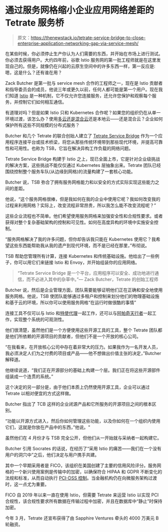 # 通过服务网格缩小企业应用网络差距的 Tetrate 服务桥

> 原文：<https://thenewstack.io/tetrate-service-bridge-to-close-enterprise-application-networking-gap-via-service-mesh/>

在某些时候，你必须停止生产你认为人们需要的东西，并开始在市场上进行测试。你必须去获得用户。大约四年前，谷歌 Istio 服务网的第一批工程师就是在这里发现自己的。但是，就像仍在兴起的云原生空间中的许多东西一样，第一反应是:嗯，这是什么？还有谁在用？

Zack Butcher 是第一批与 service mesh 合作的工程师之一，现在是 Istio 贡献者和指导委员会的成员，他说三年或更久以前，任何人都可能是第一个用户。现在我们知道 [Istio](https://thenewstack.io/what-is-istio-and-why-does-kubernetes-need-it/) 是一种机制，它不仅允许您连接服务，还允许您保护和观察每个服务，并控制它们如何相互通信。

有道理对吗？但是如果 Istio 只和 Kubernetes 合作呢？如果您的组织仍在从单一环境过渡，该怎么办？使用[多云还是混合云](https://thenewstack.io/stop-talking-about-multicloud-and-hybrid-cloud-and-start-talking-about-integration/)还是本地云——还是混合云？企业如何保护所有这些不同规模的分布式服务？

Butcher 和几个 Tetrate 的联合创始人建立了 [Tetrate Service Bridge](https://www.tetrate.io/tetrate-service-bridge/) 作为一个应用程序连接平台或技术桥梁，将您从那些传统环境带到那些现代环境，并提高可靠性和可用性。也称为 TSB，它旨在解决异构工作负载的网络问题。

Tetrate Service Bridge 构建于 Istio 之上，现已全面上市，它是针对企业级挑战的解决方案，这些挑战不能仅仅通过 Kubernetes 层抽象出来。Tetrate 团队已经围绕控制整个服务车队(从边缘到网格)的流量构建了一套核心功能。

Butcher 说，TSB 弥合了拥有服务网格能力和以安全的方式实际实现这些能力之间的差距。

他说，“这个服务网格很棒，但是我如何在我的企业中使用它呢？我如何改变我的过程来利用网格？实际上，改变流程非常昂贵，所以我怎么能不改变流程呢？”

这些企业流程也不简单。他们希望使用服务网格来加强安全性和合规性要求。或者获得对整个复杂基础架构的控制和可见性。如何在高度异构的环境中实施安全控制。

“服务网格解决了我的许多问题，但你却告诉我只能在 Kubernetes 使用它？我希望这些东西能帮助我从我的遗产到现代环境，而不是已经在那里，”布彻说。

TSB 帮助您管理所有计算，连接 Kubernetes 和传统基础设施。他给出了一些例子，你可以用它们来链接 Istio 和 Envoy，并开始组装你的应用网络。

> “Tetrate Service Bridge 是一个平台，应用程序可以安全、成功地进行通信，而不必进入其中的杂草中。”— Zack Butcher，Tetrate 的创始工程师

Butcher 说，然后是企业管理方面，团队需要能够证明他们正在正确和安全地使用服务网格。他说，TSB 使团队能够通过多租户和控制来划分他们的物理基础设施和基于云的环境，所以你可以使用服务网格“在运行时做很酷的事情”

连接工具不仅可以与 Istio 和[特使代理](https://www.envoyproxy.io/)一起工作，还可以与[阿帕奇天行者](https://skywalking.apache.org/)一起工作，实现整个系统的可观测性。

他们很清楚，虽然他们是一个方便使用这些开源工具的工具，整个 Tetrate 团队都是他们所依赖的开源项目的贡献者，但他们不是一个开放的核心公司。

“在我看来，在开放核心公司中存在着非常大的压力。如果我作为一名开发人员，我必须决定人们为之付费的项目或产品——他不想做出价值主张的决定，”Butcher 解释道。

他继续说道，“我们正在开源部分的基础上构建一个层。我们正在将这些开源部件组装成一个连贯的系统。”

这个决定的另一部分是，由于他们本质上仍然使用开源工具，企业可以通过 Tetrate 以相对便宜的方式这样做。

Butcher 指出了 TCB 这样的企业闭源产品和它所服务的开源项目之间的根本区别。

“功能以开源方式进入，然后你如何管理这些功能，以及你如何在一个组织内使用它们，这就是你放在产品中的东西，”他说。"

虽然他们在 4 月份才与 TSB 完全公开，但他们从一开始就与采纳者一起构建它。

Butcher 引用 Socrates 的话说，在经历了“采用 Istio 的痛苦——我们在一个没有用户的洞穴中”之后，他们决定与用户携手共建。

其中一个早期采用者是 FICO，该组织在美国创建了主要的信用风险评分。服务网格的一个新兴使用案例是传输中的加密，以确保符合 HIPAA 和 GDPR 不断变化的法规和标准，从而自动执行 [PCI-DSS 控制](https://www.securitymetrics.com/blog/what-are-12-requirements-pci-dss-compliance)。当金融机构仍在向微服务架构过渡时，这一点尤为重要。

FICO 自 2019 年以来一直在使用 Istio，但需要 Tetrate 来运营 Istio 以实现 PCI 合规性，该合规性要求所有数据在传输过程中加密，并且在数据库中“静止”时保持加密。

今年 3 月，Tetrate 还宣布获得了由 Sapphire Ventures 牵头的 4000 万美元 B 轮融资。

<svg xmlns:xlink="http://www.w3.org/1999/xlink" viewBox="0 0 68 31" version="1.1"><title>Group</title> <desc>Created with Sketch.</desc></svg>